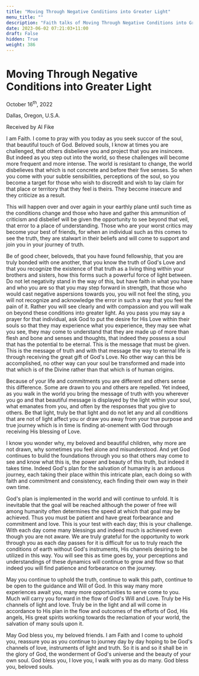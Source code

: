```yaml
---
title: "Moving Through Negative Conditions into Greater Light"
menu_title: ""
description: "Faith talks of Moving Through Negative Conditions into Greater Light"
date: 2023-06-02 07:21:03+11:00
draft: False
hidden: True
weight: 386
---
```

# Moving Through Negative Conditions into Greater Light

October 16<sup>th</sup>, 2022

Dallas, Oregon, U.S.A.

Received by Al Fike   


I am Faith. I come to pray with you today as you seek succor of the soul, that beautiful touch of God. Beloved souls, I know at times you are challenged, that others disbelieve you and project that you are insincere. But indeed as you step out into the world, so these challenges will become more frequent and more intense. The world is resistant to change, the world disbelieves that which is not concrete and before their five senses. So when you come with your subtle sensibilities, perceptions of the soul, so you become a target for those who wish to discredit and wish to lay claim for that place or territory that they feel is theirs. They become insecure and they criticize as a result.

This will happen over and over again in your earthly plane until such time as the conditions change and those who have and gather this ammunition of criticism and disbelief will be given the opportunity to see beyond that veil, that error to a place of understanding. Those who are your worst critics may become your best of friends, for when an individual such as this comes to see the truth, they are stalwart in their beliefs and will come to support and join you in your journey of truth.

Be of good cheer, beloveds, that you have found fellowship, that you are truly bonded with one another, that you know the truth of God's Love and that you recognize the existence of that truth as a living thing within your brothers and sisters, how this forms such a powerful force of light between. Do not let negativity stand in the way of this, but have faith in what you have and who you are so that you may step forward in strength, that those who would cast negative aspersions towards you, you will not feel the sting, you will not recognize and acknowledge the error in such a way that you feel the pain of it. Rather you will see clearly and with compassion and you will walk on beyond these conditions into greater light. As you pass you may say a prayer for that individual, ask God to put the desire for His Love within their souls so that they may experience what you experience, they may see what you see, they may come to understand that they are made up of more than flesh and bone and senses and thoughts, that indeed they possess a soul that has the potential to be eternal. This is the message that must be given. This is the message of truth and with that message the way to eternal life is through receiving the great gift of God's Love. No other way can this be accomplished, no other way can your soul be transformed and made into that which is of the Divine rather than that which is of human origins.

Because of your life and commitments you are different and others sense this difference. Some are drawn to you and others are repelled. Yet indeed, as you walk in the world you bring the message of truth with you wherever you go and that beautiful message is displayed by the light within your soul, what emanates from you, and often by the responses that you give to others. Be that light, truly be that light and do not let any and all conditions that are not of light affect you or draw you away from your true purpose and true journey which is in time is finding at-onement with God through receiving His blessing of Love.

I know you wonder why, my beloved and beautiful children, why more are not drawn, why sometimes you feel alone and misunderstood. And yet God continues to build the foundations through you so that others may come to see and know what this is, the power and beauty of this truth, but indeed it takes time. Indeed God's plan for the salvation of humanity is an arduous journey, each taking their place within this intricate plan, each doing so with faith and commitment and consistency, each finding their own way in their own time.

God's plan is implemented in the world and will continue to unfold. It is inevitable that the goal will be reached although the power of free will among humanity often determines the speed at which that goal may be achieved. Thus you must be patient and have great forbearance and commitment and love. This is your test with each day; this is your challenge. With each day come many blessings and indeed much is achieved even though you are not aware. We are truly grateful for the opportunity to work through you as each day passes for it is difficult for us to truly reach the conditions of earth without God's instruments, His channels desiring to be utilized in this way. You will see this as time goes by, your perceptions and understandings of these dynamics will continue to grow and flow so that indeed you will find patience and forbearance on the journey.

May you continue to uphold the truth, continue to walk this path, continue to be open to the guidance and Will of God. In this way many more experiences await you, many more opportunities to serve come to you. Much will carry you forward in the flow of God's Will and Love. Truly be His channels of light and love. Truly be in the light and all will come in accordance to His plan in the flow and outcomes of the efforts of God, His angels, His great spirits working towards the reclamation of your world, the salvation of many souls upon it.

May God bless you, my beloved friends. I am Faith and I come to uphold you, reassure you as you continue to journey day by day hoping to be God's channels of love, instruments of light and truth. So it is and so it shall be in the glory of God, the wonderment of God's universe and the beauty of your own soul. God bless you, I love you, I walk with you as do many. God bless you, beloved souls.